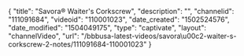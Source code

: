 {
    "title": "Savora&reg; Waiter's Corkscrew",
    "description": "",
    "channelid": "111091684",
    "videoid": "110001023",
    "date_created": "1502524576",
    "date_modified": "1504049175",
    "type": "captivate",
    "layout": "channelVideo",
    "url": "\/bbbusa-latest-videos\/savora\u00c2-waiter-s-corkscrew-2-notes\/111091684-110001023"
}